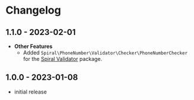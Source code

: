 # Changelog

## 1.1.0 - 2023-02-01
- **Other Features**
  - Added `Spiral\PhoneNumber\Validator\Checker\PhoneNumberChecker` for the
    [Spiral Validator](https://github.com/spiral/validator) package.

## 1.0.0 - 2023-01-08

 - initial release
